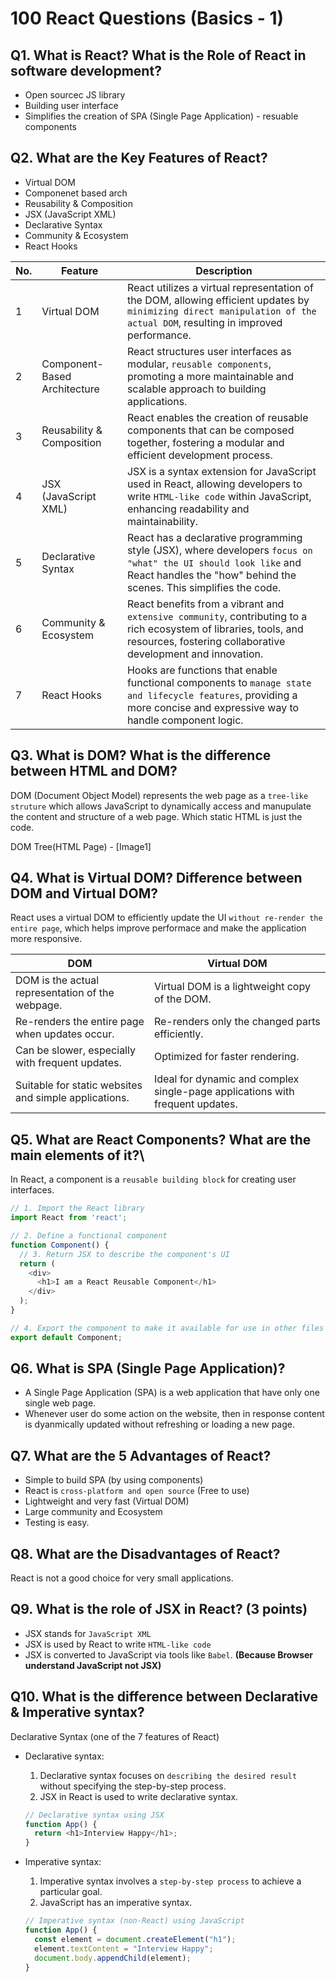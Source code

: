 # 100 React Questions (Basics - 1)

## Q1. What is React? What is the Role of React in software development?

* Open sourcec JS library
* Building user interface
* Simplifies the creation of SPA (Single Page Application) - resuable components

## Q2. What are the Key Features of React?

* Virtual DOM
* Componenet based arch 
* Reusability & Composition
* JSX (JavaScript XML)
* Declarative Syntax
* Community & Ecosystem
* React Hooks

| No. | Feature                        | Description                                                                                                                                                         |
|-----|--------------------------------|---------------------------------------------------------------------------------------------------------------------------------------------------------------------|
| 1   | Virtual DOM                    | React utilizes a virtual representation of the DOM, allowing efficient updates by `minimizing direct manipulation of the actual DOM`, resulting in improved performance. |
| 2   | Component-Based Architecture   | React structures user interfaces as modular, `reusable components`, promoting a more maintainable and scalable approach to building applications.                     |
| 3   | Reusability & Composition      | React enables the creation of reusable components that can be composed together, fostering a modular and efficient development process.                             |
| 4   | JSX (JavaScript XML)           | JSX is a syntax extension for JavaScript used in React, allowing developers to write `HTML-like code` within JavaScript, enhancing readability and maintainability.   |
| 5   | Declarative Syntax             | React has a declarative programming style (JSX), where developers `focus on "what" the UI should look like` and React handles the "how" behind the scenes. This simplifies the code. |
| 6   | Community & Ecosystem          | React benefits from a vibrant and `extensive community`, contributing to a rich ecosystem of libraries, tools, and resources, fostering collaborative development and innovation. |
| 7   | React Hooks                    | Hooks are functions that enable functional components to `manage state and lifecycle features`, providing a more concise and expressive way to handle component logic. |


## Q3. What is DOM? What is the difference between HTML and DOM?

DOM (Document Object Model) represents the web page as a `tree-like struture` which allows JavaScript to dynamically access and manupulate the content and structure of a web page. Which static HTML is just the code.

DOM Tree(HTML Page) - [Image1] 

## Q4. What is Virtual DOM? Difference between DOM and Virtual DOM?

React uses a virtual DOM to efficiently update the UI `without re-render the entire page`, which helps improve performace and make the application more responsive.

| DOM                                                              | Virtual DOM                                             |
|------------------------------------------------------------------|---------------------------------------------------------|
| DOM is the actual representation of the webpage.                 | Virtual DOM is a lightweight copy of the DOM.           |
| Re-renders the entire page when updates occur.                   | Re-renders only the changed parts efficiently.          |
| Can be slower, especially with frequent updates.                 | Optimized for faster rendering.                         |
| Suitable for static websites and simple applications.            | Ideal for dynamic and complex single-page applications with frequent updates. |


## Q5. What are React Components? What are the main elements of it?\

In React, a component is a `reusable building block` for creating user interfaces.

```javascript
// 1. Import the React library
import React from 'react';

// 2. Define a functional component
function Component() {
  // 3. Return JSX to describe the component's UI
  return (
    <div>
      <h1>I am a React Reusable Component</h1>
    </div>
  );
}

// 4. Export the component to make it available for use in other files
export default Component;
```

## Q6. What is SPA (Single Page Application)?

* A Single Page Application (SPA) is a web application that have only one single web page.
* Whenever user do some action on the website, then in response content  is dyanmically updated without refreshing or loading a new page.

## Q7. What are the 5 Advantages of React?

* Simple to build SPA (by using components)
* React is `cross-platform and open source` (Free to use)
* Lightweight and very fast (Virtual DOM)
* Large community and Ecosystem
* Testing is easy.

## Q8. What are the Disadvantages of React?

React is not a good choice for very small applications.

## Q9. What is the role of JSX in React? (3 points)

* JSX stands for `JavaScript XML`
* JSX is used by React to write `HTML-like code`
* JSX is converted to JavaScript via tools like `Babel`. **(Because Browser understand JavaScript not JSX)**

## Q10. What is the difference between Declarative & Imperative syntax?

Declarative Syntax (one of the 7 features of React)

* Declarative syntax:

  1. Declarative syntax focuses on `describing the desired result` without specifying the step-by-step process.
  2. JSX in React is used to write declarative syntax.

  ```javascript
  // Declarative syntax using JSX
  function App() {
    return <h1>Interview Happy</h1>;
  }
  ```

* Imperative syntax:

  1. Imperative syntax involves a `step-by-step process` to achieve a particular goal.
  2. JavaScript has an imperative syntax.

  ```javascript
  // Imperative syntax (non-React) using JavaScript
  function App() {
    const element = document.createElement("h1");
    element.textContent = "Interview Happy";
    document.body.appendChild(element);
  }
  ```

<!---
Adarsh 
28th July 2024
05:12 AM
(19:22)
--->